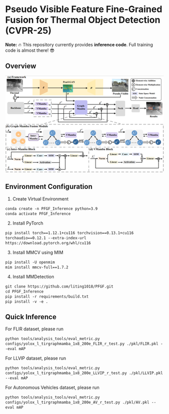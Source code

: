 # Pseudo Visible Feature Fine-Grained Fusion for Thermal Object Detection (CVPR-25)
**Note:** 🔥 This repository currently provides **inference code**. Full training code is almost there! 😎

## Overview
![](overview.png)

## Environment Configuration
1. Create Virtual Environment
```
conda create -n PFGF_Inference python=3.9
conda activate PFGF_Inference
```
2. Install PyTorch
```
pip install torch==1.12.1+cu116 torchvision==0.13.1+cu116 torchaudio==0.12.1 --extra-index-url https://download.pytorch.org/whl/cu116
```
3. Install MMCV using MIM
```
pip install -U openmim
mim install mmcv-full==1.7.2
```
4. Install MMDetection
```
git clone https://github.com/liting1018/PFGF.git
cd PFGF_Inference
pip install -r requirements/build.txt
pip install -v -e .
```
## Quick Inference
For FLIR dataset, please run
```
python tools/analysis_tools/eval_metric.py configs/yolox_l_tirgraphmamba_1x8_200e_FLIR_r_test.py ./pkl/FLIR.pkl --eval mAP
```

For LLVIP dataset, please run
```
python tools/analysis_tools/eval_metric.py configs/yolox_l_tirgraphmamba_1x8_200e_LLVIP_r_test.py ./pkl/LLVIP.pkl --eval mAP
```

For Autonomous Vehicles dataset, please run
```
python tools/analysis_tools/eval_metric.py configs/yolox_l_tirgraphmamba_1x8_200e_AV_r_test.py ./pkl/AV.pkl --eval mAP
```
